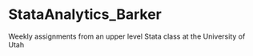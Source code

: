 # StataAnalytics_Barker
Weekly assignments from an upper level Stata class at the University of Utah

